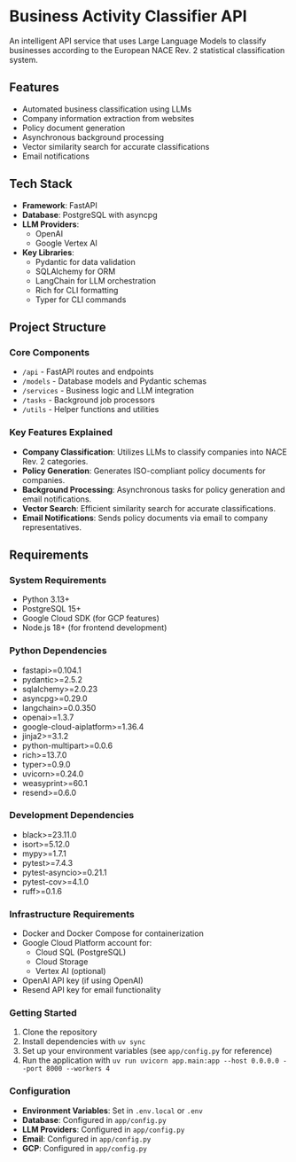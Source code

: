 # Business Activity Classifier API

An intelligent API service that uses Large Language Models to classify businesses according to the European NACE Rev. 2 statistical classification system.

## Features

- Automated business classification using LLMs
- Company information extraction from websites
- Policy document generation
- Asynchronous background processing
- Vector similarity search for accurate classifications
- Email notifications

## Tech Stack

- **Framework**: FastAPI
- **Database**: PostgreSQL with asyncpg
- **LLM Providers**: 
  - OpenAI
  - Google Vertex AI
- **Key Libraries**:
  - Pydantic for data validation
  - SQLAlchemy for ORM
  - LangChain for LLM orchestration
  - Rich for CLI formatting
  - Typer for CLI commands

## Project Structure

### Core Components

- `/api` - FastAPI routes and endpoints
- `/models` - Database models and Pydantic schemas
- `/services` - Business logic and LLM integration
- `/tasks` - Background job processors
- `/utils` - Helper functions and utilities

### Key Features Explained

- **Company Classification**: Utilizes LLMs to classify companies into NACE Rev. 2 categories.
- **Policy Generation**: Generates ISO-compliant policy documents for companies.
- **Background Processing**: Asynchronous tasks for policy generation and email notifications.
- **Vector Search**: Efficient similarity search for accurate classifications.
- **Email Notifications**: Sends policy documents via email to company representatives.

## Requirements

### System Requirements
- Python 3.13+
- PostgreSQL 15+
- Google Cloud SDK (for GCP features)
- Node.js 18+ (for frontend development)

### Python Dependencies
- fastapi>=0.104.1
- pydantic>=2.5.2
- sqlalchemy>=2.0.23
- asyncpg>=0.29.0
- langchain>=0.0.350
- openai>=1.3.7
- google-cloud-aiplatform>=1.36.4
- jinja2>=3.1.2
- python-multipart>=0.0.6
- rich>=13.7.0
- typer>=0.9.0
- uvicorn>=0.24.0
- weasyprint>=60.1
- resend>=0.6.0

### Development Dependencies
- black>=23.11.0
- isort>=5.12.0
- mypy>=1.7.1
- pytest>=7.4.3
- pytest-asyncio>=0.21.1
- pytest-cov>=4.1.0
- ruff>=0.1.6

### Infrastructure Requirements
- Docker and Docker Compose for containerization
- Google Cloud Platform account for:
  - Cloud SQL (PostgreSQL)
  - Cloud Storage
  - Vertex AI (optional)
- OpenAI API key (if using OpenAI)
- Resend API key for email functionality


### Getting Started

1. Clone the repository
2. Install dependencies with `uv sync`
3. Set up your environment variables (see `app/config.py` for reference)
4. Run the application with `uv run uvicorn app.main:app --host 0.0.0.0 --port 8000 --workers 4`

### Configuration

- **Environment Variables**: Set in `.env.local` or `.env`
- **Database**: Configured in `app/config.py`
- **LLM Providers**: Configured in `app/config.py`
- **Email**: Configured in `app/config.py`
- **GCP**: Configured in `app/config.py`

